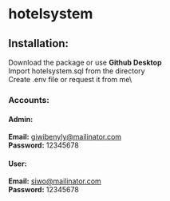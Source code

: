 # hotelsystem

## Installation:
Download the package or use **Github Desktop**\
Import hotelsystem.sql from the directory\
Create .env file or request it from me\

### Accounts:

#### Admin:
**Email:** giwibenyly@mailinator.com\
**Password:** 12345678

#### User:
**Email:** siwo@mailinator.com\
**Password:** 12345678
